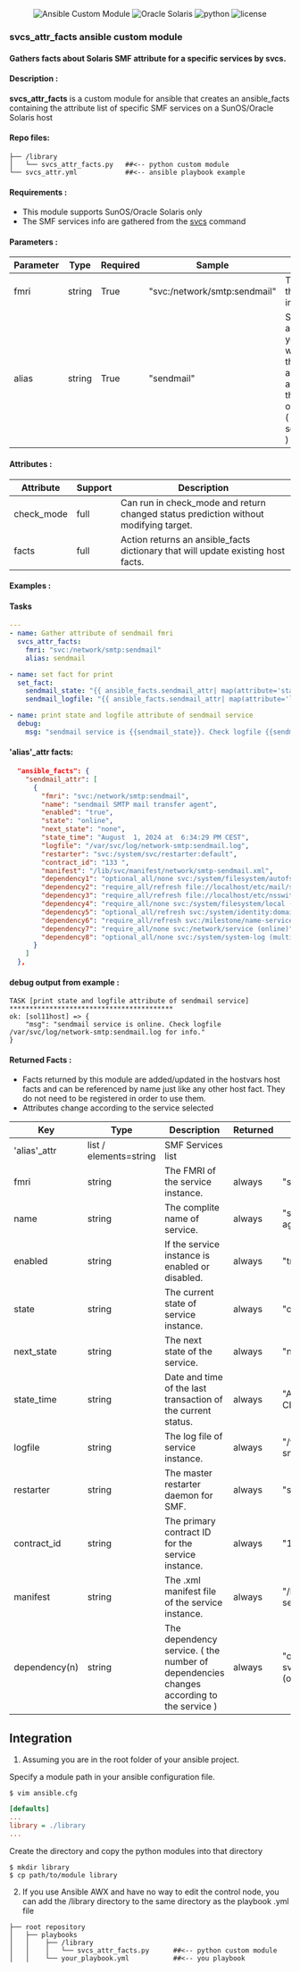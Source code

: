 <meta name="author" content="Marco Noce">
<meta name="description" content="Gathers facts about Solaris SMF attribute for a specific services by svcs.">
<meta name="copyright" content="Marco Noce 2024">
<meta name="keywords" content="ansible, module, solaris, svcs, attribute, smf, service">

<div align="center">

![Ansible Custom Module][ansible-shield]
![Oracle Solaris][solaris-shield]
![python][python-shield]
![license][license-shield]

</div>


### svcs_attr_facts ansible custom module
#### Gathers facts about Solaris SMF attribute for a specific services by svcs.

#### Description :

<b>svcs_attr_facts</b> is a custom module for ansible that creates an ansible_facts containing the attribute list of specific SMF services on a SunOS/Oracle Solaris host

#### Repo files:

```
├── /library                
│   └── svcs_attr_facts.py   ##<-- python custom module
└── svcs_attr.yml            ##<-- ansible playbook example
```

#### Requirements :

*  This module supports SunOS/Oracle Solaris only
*  The SMF services info are gathered from the [svcs] command

#### Parameters :

|Parameter|Type  |Required|Sample                      |Comment                                                                                                                 |
|---------|------|--------|----------------------------|------------------------------------------------------------------------------------------------------------------------|
|fmri     |string|True    |"svc:/network/smtp:sendmail"|The FMRI of the service instance                                                                                        |
|alias    |string|True    |"sendmail"                  |Service alias, a name of your choice which will then be automatically assigned to the dict object name ( sendmail_attr )|

#### Attributes :

|Attribute |Support|Description                                                                         |
|----------|-------|------------------------------------------------------------------------------------|
|check_mode|full   |Can run in check_mode and return changed status prediction without modifying target.|
|facts     |full   |Action returns an ansible_facts dictionary that will update existing host facts.    |

#### Examples :

#### Tasks
```yaml
---
- name: Gather attribute of sendmail fmri
  svcs_attr_facts:
    fmri: "svc:/network/smtp:sendmail"
    alias: sendmail

- name: set fact for print
  set_fact:
    sendmail_state: "{{ ansible_facts.sendmail_attr| map(attribute='state') | first }}"
    sendmail_logfile: "{{ ansible_facts.sendmail_attr| map(attribute='logfile') | first }}"

- name: print state and logfile attribute of sendmail service
  debug:
    msg: "sendmail service is {{sendmail_state}}. Check logfile {{sendmail_logfile}} for info."

```
#### 'alias'_attr facts:
```json
  "ansible_facts": {
    "sendmail_attr": [
      {
        "fmri": "svc:/network/smtp:sendmail",
        "name": "sendmail SMTP mail transfer agent",
        "enabled": "true",
        "state": "online",
        "next_state": "none",
        "state_time": "August  1, 2024 at  6:34:29 PM CEST",
        "logfile": "/var/svc/log/network-smtp:sendmail.log",
        "restarter": "svc:/system/svc/restarter:default",
        "contract_id": "133 ",
        "manifest": "/lib/svc/manifest/network/smtp-sendmail.xml",
        "dependency1": "optional_all/none svc:/system/filesystem/autofs (online)",
        "dependency2": "require_all/refresh file://localhost/etc/mail/sendmail.cf (online)",
        "dependency3": "require_all/refresh file://localhost/etc/nsswitch.conf (online)",
        "dependency4": "require_all/none svc:/system/filesystem/local (online)",
        "dependency5": "optional_all/refresh svc:/system/identity:domain (online)",
        "dependency6": "require_all/refresh svc:/milestone/name-services (online)",
        "dependency7": "require_all/none svc:/network/service (online)",
        "dependency8": "optional_all/none svc:/system/system-log (multiple)"
      }
    ]
  },
```
#### debug output from example :
```
TASK [print state and logfile attribute of sendmail service] *****************************************
ok: [sol11host] => {
    "msg": "sendmail service is online. Check logfile /var/svc/log/network-smtp:sendmail.log for info."
}
```
#### Returned Facts :

*  Facts returned by this module are added/updated in the hostvars host facts and can be referenced by name just like any other host fact. They do not need to be registered in order to use them.
*  Attributes change according to the service selected

|Key          |Type  |Description                                                                            |Returned|Sample                                                    |
|-------------|------|---------------------------------------------------------------------------------------|--------|----------------------------------------------------------|
|'alias'_attr |list / elements=string|SMF Services list                                                      |        |                                                          |
|fmri         |string|The FMRI of the service instance.                                                      |always  |"svc:/network/smtp:sendmail"                              |
|name         |string|The complite name of service.                                                          |always  |"sendmail SMTP mail transfer agent"                       |
|enabled      |string|If the service instance is enabled or disabled.                                        |always  |"true"                                                    |
|state        |string|The current state of service instance.                                                 |always  |"online"                                                  |
|next_state   |string|The next state of the service.                                                         |always  |"none"                                                    |
|state_time   |string|Date and time of the last transaction of the current status.                           |always  |"August  1, 2024 at  6:34:29 PM CEST"                     |
|logfile      |string|The log file of service instance.                                                      |always  |"/var/svc/log/network-smtp:sendmail.log"                  |
|restarter    |string|The master restarter daemon for SMF.                                                   |always  |"svc:/system/svc/restarter:default"                       |
|contract_id  |string|The primary contract ID for the service instance.                                      |always  |"133 "                                                    |
|manifest     |string|The .xml manifest file of the service instance.                                        |always  |"/lib/svc/manifest/network/smtp-sendmail.xml"             |
|dependency(n)|string|The dependency service. ( the number of dependencies changes according to the service )|always  |"optional_all/none svc:/system/filesystem/autofs (online)"|

## Integration

1. Assuming you are in the root folder of your ansible project.

Specify a module path in your ansible configuration file.

```shell
$ vim ansible.cfg
```
```ini
[defaults]
...
library = ./library
...
```

Create the directory and copy the python modules into that directory

```shell
$ mkdir library
$ cp path/to/module library
```

2. If you use Ansible AWX and have no way to edit the control node, you can add the /library directory to the same directory as the playbook .yml file

```
├── root repository
│   ├── playbooks
│   │    ├── /library                
│   │    │   └── svcs_attr_facts.py      ##<-- python custom module
│   │    └── your_playbook.yml           ##<-- you playbook
```   

[ansible-shield]: https://img.shields.io/badge/Ansible-custom%20module-blue?style=for-the-badge&logo=ansible&logoColor=lightgrey
[solaris-shield]: https://img.shields.io/badge/oracle-solaris-red?style=for-the-badge&logo=oracle&logoColor=red
[python-shield]: https://img.shields.io/badge/python-blue?style=for-the-badge&logo=python&logoColor=yellow
[license-shield]: https://img.shields.io/github/license/nomakcooper/svcs_attr_facts?style=for-the-badge&label=LICENSE


[svcs]: https://docs.oracle.com/cd/E86824_01/html/E54763/svcs-1.html
